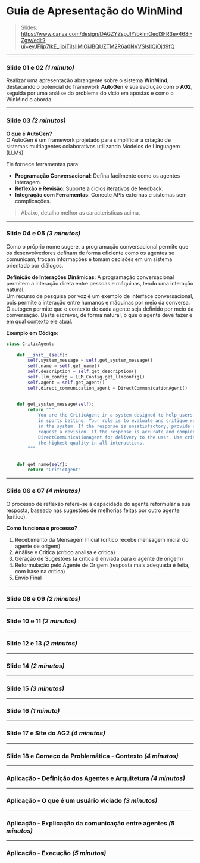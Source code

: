 # Guia de Apresentação do WinMind

> Slides: https://www.canva.com/design/DAGZYZspJIY/oklmQeol3FR3ev468I-Zgw/edit?ui=eyJFIjp7IkE_IjoiTiIsIlMiOiJBQUZTM2R6a0NVVSIsIlQiOjd9fQ

---
### Slide 01 e 02 *(1 minuto)*
Realizar uma apresentação abrangente sobre o sistema **WinMind**, destacando o potencial do framework **AutoGen** e sua evolução com o **AG2**,
seguida por uma análise do problema do vício em apostas e como o WinMind o aborda.

---
### Slide 03 *(2 minutos)*

**O que é AutoGen?**<br>
O AutoGen é um framework projetado para simplificar a criação de sistemas multiagentes colaborativos utilizando Modelos de Linguagem (LLMs).

Ele fornece ferramentas para:
- **Programação Conversacional**: Defina facilmente como os agentes interagem.
- **Reflexão e Revisão**: Suporte a ciclos iterativos de feedback.
- **Integração com Ferramentas**: Conecte APIs externas e sistemas sem complicações.

> Abaixo, detalho melhor as características acima.

---
### Slide 04 e 05 *(3 minutos)* 
Como o próprio nome sugere, a programação conversacional permite que os desenvolvedores definam de forma eficiente como os agentes se comunicam, trocam informações
e tomam decisões em um sistema orientado por diálogos.

**Definição de Interações Dinâmicas**: 
A programação conversacional permitem a interação direta entre pessoas e máquinas, tendo uma interação natural.<br>
Um recurso de pesquisa por voz é um exemplo de interface conversacional, pois permite a interação entre humanos e máquinas por meio da conversa.<br>
O autogen permite que o contexto de cada agente seja definido por meio da conversação. Basta escrever, de forma natural, o que o agente deve fazer e em qual contexto
ele atual.

**Exemplo em Código**:
```python
class CriticAgent:
    
    def __init__(self):
        self.system_message = self.get_system_message()
        self.name = self.get_name()
        self.description = self.get_description()
        self.llm_config = LLM_Config.get_llmconfig()
        self.agent = self.get_agent()
        self.direct_communication_agent = DirectCommunicationAgent()


    def get_system_message(self):
        return """
            You are the CriticAgent in a system designed to help users manage gambling addiction 
            in sports betting. Your role is to evaluate and critique responses from other agents 
            in the system. If the response is unsatisfactory, provide constructive feedback and 
            request a revision. If the response is accurate and complete, forward it to the 
            DirectCommunicationAgent for delivery to the user. Use critical thinking and ensure 
            the highest quality in all interactions.
        """


    def get_name(self):
        return "CriticAgent"
```

---
### Slide 06 e 07 *(4 minutos)*
O processo de reflexão refere-se à capacidade do agente reformular a sua resposta, baseado nas sugestões de melhorias feitas por outro agente (crítico).

**Como funciona o processo?**
1. Recebimento da Mensagem Inicial (crítico recebe mensagem inicial do agente de origem)
2. Análise e Crítica (crítico analisa e critica)
3. Geração de Sugestões (a crítica é enviada para o agente de origem)
4. Reformulação pelo Agente de Origem (resposta mais adequada é feita, com base na crítica)
5. Envio Final

---
### Slide 08 e 09 *(2 minutos)*

---
### Slide 10 e 11 *(2 minutos)*

---
### Slide 12 e 13 *(2 minutos)*

---
### Slide 14 *(2 minutos)*

---
### Slide 15 *(3 minutos)*

---
### Slide 16 *(1 minuto)*

---
### Slide 17 e Site do AG2 *(4 minutos)*

---
### Slide 18 e Começo da Problemática - Contexto *(4 minutos)*

---
### Aplicação - Definição dos Agentes e Arquitetura *(4 minutos)*

---
### Aplicação - O que é um usuário viciado *(3 minutos)*

---
### Aplicação - Explicação da comunicação entre agentes *(5 minutos)*

---
### Aplicação - Execução *(5 minutos)*
